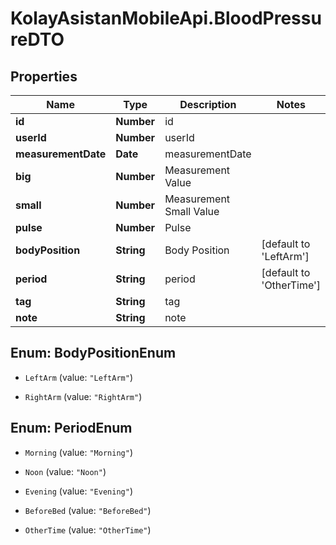 # KolayAsistanMobileApi.BloodPressureDTO

## Properties

Name | Type | Description | Notes
------------ | ------------- | ------------- | -------------
**id** | **Number** | id | 
**userId** | **Number** | userId | 
**measurementDate** | **Date** | measurementDate | 
**big** | **Number** | Measurement Value | 
**small** | **Number** | Measurement Small Value | 
**pulse** | **Number** | Pulse | 
**bodyPosition** | **String** | Body Position | [default to &#39;LeftArm&#39;]
**period** | **String** | period | [default to &#39;OtherTime&#39;]
**tag** | **String** | tag | 
**note** | **String** | note | 



## Enum: BodyPositionEnum


* `LeftArm` (value: `"LeftArm"`)

* `RightArm` (value: `"RightArm"`)





## Enum: PeriodEnum


* `Morning` (value: `"Morning"`)

* `Noon` (value: `"Noon"`)

* `Evening` (value: `"Evening"`)

* `BeforeBed` (value: `"BeforeBed"`)

* `OtherTime` (value: `"OtherTime"`)




